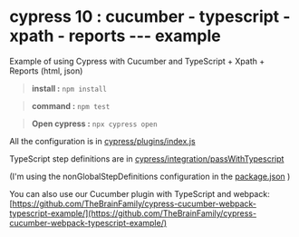 # cypress 10 : cucumber - typescript - xpath - reports --- example
Example of using Cypress with Cucumber and TypeScript + Xpath + Reports (html, json)

> **install :** `npm install`

> **command :** `npm test`

> **Open cypress :** `npx cypress open`

All the configuration is in [cypress/plugins/index.js](cypress/plugins/index.js)

TypeScript step definitions are in [cypress/integration/passWithTypescript](cypress/integration/passWithTypescript)

(I'm using the nonGlobalStepDefinitions configuration in the [package.json](package.json) )

You can also use our Cucumber plugin with TypeScript and webpack: [https://github.com/TheBrainFamily/cypress-cucumber-webpack-typescript-example/](https://github.com/TheBrainFamily/cypress-cucumber-webpack-typescript-example/)
